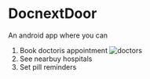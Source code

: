 # DocnextDoor
An android app where you can  
1) Book doctoris appointment 
   ![doctors](https://user-images.githubusercontent.com/85542048/224345465-35695421-82a5-46c9-b38b-db8b2b89ebac.jpg)
2) See nearbuy hospitals 
3) Set pill reminders


